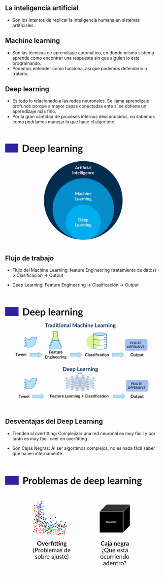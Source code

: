 
## La inteligencia artificial

- Son los intentos de replicar la inteligencia humana en sistemas artificiales.

## Machine learning

- Son las técnicas de aprendizaje automático, en donde mismo sistema aprende como encontrar una respuesta sin que alguien lo este programando.
- Podemos entender como funciona, así que podemos defenderlo o tratarlo.

## Deep learning

- Es todo lo relacionado a las redes neuronales. Se llama aprendizaje profundo porque a mayor capas conectadas ente sí se obtiene un aprendizaje más fino.
- Por la gran cantidad de procesos internos desconocidos, no sabemos como podríamos manejar lo que hace el algoritmo.

![image](https://github.com/angelcaceres7450/Fundamentos-de-Redes-Neuronales-con-Python-y-Keras/blob/main/Imagen/Deep_Learning.png)

## Flujo de trabajo

- Flujo del Machine Learning: feature Engineering (tratamiento de datos) -> Clasificacion -> Output

- Deep Learning: Feature Engineering -> Clasificación -> Output

![image](https://github.com/angelcaceres7450/Fundamentos-de-Redes-Neuronales-con-Python-y-Keras/blob/main/Imagen/MachineLearning_vs_DeepLearning.png)

## Desventajas del Deep Learning

- Tienden al overfitting: Complejizar una red neuronal es muy fácil y por tanto es muy fácil caer en overfitting

- Son Cajas Negras: Al ser algortimos complejos, no es nada fácil saber qué hacen internamente.

![image](https://github.com/angelcaceres7450/Fundamentos-de-Redes-Neuronales-con-Python-y-Keras/blob/main/Imagen/Problemas_Deep_Learning.png)
